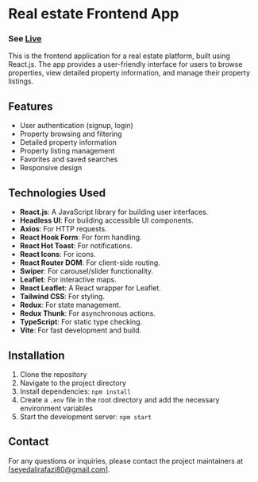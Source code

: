 # Real estate Frontend App
### See [Live](https://urban-estate-app.vercel.app/)


This is the frontend application for a real estate platform, built using React.js. The app provides a user-friendly interface for users to browse properties, view detailed property information, and manage their property listings.

## Features

- User authentication (signup, login)
- Property browsing and filtering
- Detailed property information
- Property listing management
- Favorites and saved searches
- Responsive design

## Technologies Used

- **React.js**: A JavaScript library for building user interfaces.
- **Headless UI**: For building accessible UI components.
- **Axios**: For HTTP requests.
- **React Hook Form**: For form handling.
- **React Hot Toast**: For notifications.
- **React Icons**: For icons.
- **React Router DOM**: For client-side routing.
- **Swiper**: For carousel/slider functionality.
- **Leaflet**: For interactive maps.
- **React Leaflet**: A React wrapper for Leaflet.
- **Tailwind CSS**: For styling.
- **Redux**: For state management.
- **Redux Thunk**: For asynchronous actions.
- **TypeScript**: For static type checking.
- **Vite**: For fast development and build.

## Installation

1. Clone the repository
2. Navigate to the project directory
3. Install dependencies: `npm install`
4. Create a `.env` file in the root directory and add the necessary environment variables
5. Start the development server: `npm start`


## Contact

For any questions or inquiries, please contact the project maintainers at [seyedalirafazi80@gmail.com].
